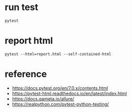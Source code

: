 # run test

```
pytest
```

# report html

```
pytest --html=report.html --self-contained-html
```

# reference 

- https://docs.pytest.org/en/7.0.x/contents.html
- https://pytest-html.readthedocs.io/en/latest/index.html
- https://docs.qameta.io/allure/
- https://realpython.com/pytest-python-testing/
